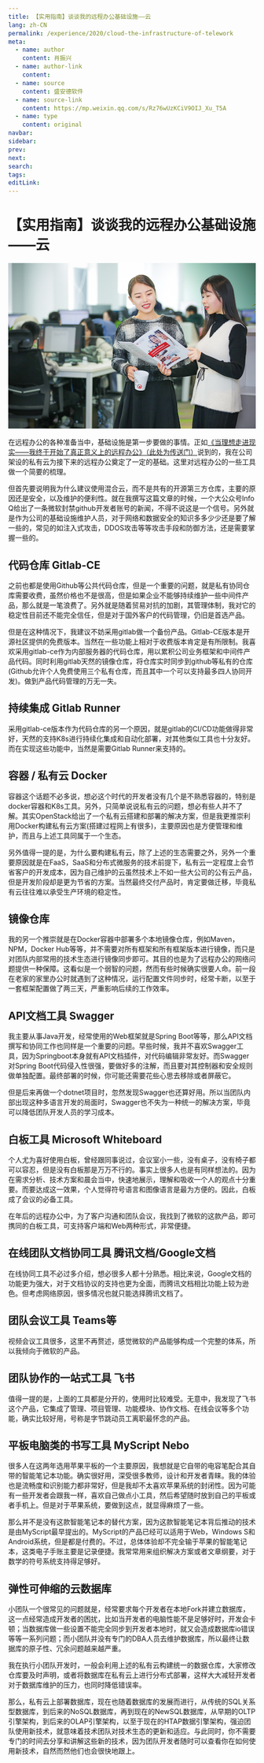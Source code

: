 ```yaml
---
title: 【实用指南】谈谈我的远程办公基础设施——云
lang: zh-CN
permalink: /experience/2020/cloud-the-infrastructure-of-telework
meta:
  - name: author
    content: 肖振兴
  - name: author-link
    content: 
  - name: source
    content: 盛安德软件
  - name: source-link
    content: https://mp.weixin.qq.com/s/Rz76wUzKCiV9OIJ_Xu_T5A
  - name: type
    content: original
navbar:
sidebar:
prev:
next:
search:
tags:
editLink:
---
```

# 【实用指南】谈谈我的远程办公基础设施——云

<copyright :meta="$frontmatter.meta" />

![](./tc.01.02.001/1.png)

在远程办公的各种准备当中，基础设施是第一步要做的事情。正如[《当理想走进现实——我终于开始了真正意义上的远程办公》（此处为传送门）](https://mp.weixin.qq.com/s/CDzddMMxx9OW4-G0mp-FZA)说到的，我在公司架设的私有云为接下来的远程办公奠定了一定的基础。这里对远程办公的一些工具做一个简要的梳理。

但首先要说明我为什么建议使用混合云，而不是共有的开源第三方仓库，主要的原因还是安全，以及维护的便利性。就在我撰写这篇文章的时候，一个大公众号Info Q给出了一条微软封禁github开发者账号的新闻，不得不说这是一个信号。另外就是作为公司的基础设施维护人员，对于网络和数据安全的知识多多少少还是要了解一些的，常见的如注入式攻击，DDOS攻击等等攻击手段和防御方法，还是需要掌握一些的。

## 代码仓库 Gitlab-CE

之前也都是使用Github等公共代码仓库，但是一个重要的问题，就是私有协同仓库需要收费，虽然价格也不是很高，但是如果企业不能够持续维护一些中间件产品，那么就是一笔浪费了。另外就是随着贸易对抗的加剧，其管理体制，我对它的稳定性目前还不能完全信任，但是对于国外客户的代码管理，仍旧是首选产品。

但是在这种情况下，我建议不妨采用gitlab做一个备份产品。Gitlab-CE版本是开源社区提供的免费版本。当然在一些功能上相对于收费版本肯定是有所限制。我喜欢采用gitlab-ce作为内部服务器的代码仓库，用以累积公司业务框架和中间件产品代码。同时利用gitlab天然的镜像仓库，将仓库实时同步到github等私有的仓库(Github允许个人免费使用三个私有仓库，而且其中一个可以支持最多四人协同开发)。做到产品代码管理的万无一失。

## 持续集成 Gitlab Runner

采用gitlab-ce版本作为代码仓库的另一个原因，就是gitlab的CI/CD功能做得非常好，天然的支持K8s进行持续化集成和自动化部署，对其他类似工具也十分友好。而在实现这些功能中，当然是需要Gitlab Runner来支持的。

## 容器 / 私有云 Docker

容器这个话题不必多说，想必这个时代的开发者没有几个是不熟悉容器的，特别是docker容器和K8s工具。另外，只简单说说私有云的问题，想必有些人并不了解。其实OpenStack给出了一个私有云搭建和部署的解决方案，但是我更推崇利用Docker构建私有云方案(搭建过程网上有很多)，主要原因也是方便管理和维护，而且与上述工具同属于一个生态。

另外值得一提的是，为什么要构建私有云，除了上述的生态需要之外，另外一个重要原因就是在FaaS，SaaS和分布式微服务的技术前提下，私有云一定程度上会节省客户的开发成本，因为自己维护的云虽然技术上不如一些大公司的公有云产品，但是开发阶段却是更为节省的方案。当然最终交付产品时，肯定要做迁移，毕竟私有云往往难以承受生产环境的稳定性。

## 镜像仓库

我的另一个推崇就是在Docker容器中部署多个本地镜像仓库，例如Maven，NPM，Docker Hub等等，并不需要对所有框架和所有框架版本进行镜像，而只是对团队内部常用的技术生态进行镜像同步即可。其目的也是为了远程办公的网络问题提供一种保障。这看似是一个弱智的问题，然而有些时候确实很要人命。前一段在老家的家里办公时就遇到了这种情况，运行配置文件同步时，经常卡断，以至于一套框架配置做了两三天，严重影响后续的工作效率。

## API文档工具 Swagger

我主要从事Java开发，经常使用的Web框架就是Spring Boot等等，那么API文档撰写和协同工作也同样是一个重要的问题。早些时候，我并不喜欢Swagger工具，因为Springboot本身就有API文档插件，对代码编辑非常友好。而Swagger对Spring Boot代码侵入性很强，要做好多的注解，而且要对其控制器和安全规则做单独配置。最终部署的时候，你可能还需要花些心思去移除或者屏蔽它。

但是后来再做一个dotnet项目时，忽然发现Swagger也还算好用。所以当团队内部出现这种多语言开发的局面时，Swagger也不失为一种统一的解决方案，毕竟可以降低团队开发人员的学习成本。

## 白板工具 Microsoft Whiteboard

个人尤为喜好使用白板，曾经跟同事说过，会议室小一些，没有桌子，没有椅子都可以容忍，但是没有白板那是万万不行的。事实上很多人也是有同样想法的。因为在需求分析、技术方案和晨会当中，快速地展示，理解和吸收一个人的观点十分重要。而要达成这一效果，个人觉得符号语言和图像语言是最为方便的。因此，白板成了会议的必备工具。

在年后的远程办公中，为了客户沟通和团队会议，我找到了微软的这款产品，即可携同的白板工具，可支持客户端和Web两种形式，非常便捷。

## 在线团队文档协同工具 腾讯文档/Google文档

在线协同工具不必过多介绍，想必很多人都十分熟悉。相比来说，Google文档的功能更为强大，对于文档协议的支持也更为全面，而腾讯文档相比功能上较为逊色。但考虑网络原因，很多情况也就只能选择腾讯文档了。

## 团队会议工具 Teams等

视频会议工具很多，这里不再赘述，感觉微软的产品能够构成一个完整的体系，所以我倾向于微软的产品。

## 团队协作的一站式工具 飞书

值得一提的是，上面的工具都是分开的，使用时比较难受。无意中，我发现了飞书这个产品，它集成了管理、项目管理、功能模块、协作文档、在线会议等多个功能，确实比较好用，号称是字节跳动员工离职最怀念的产品。

## 平板电脑类的书写工具 MyScript Nebo

很多人在这两年选用苹果平板的一个主要原因，我想就是它自带的电容笔配合其自带的智能笔记本功能。确实很好用，深受很多教师，设计和开发者青睐。我的体验也是流畅度和识别能力都非常好，但是我却不太喜欢苹果系统的封闭性。因为可能有一些开发者会跟我一样，喜欢自己做点小工具，然后希望随时放到自己的平板或者手机上。但是对于苹果系统，要做到这点，就显得麻烦了一些。

那么并不是没有这款智能笔记本的替代方案，因为这款智能笔记本背后推动的技术是由MyScript最早提出的。MyScript的产品已经可以适用于Web，Windows S和Android系统，但是都是付费的。不过，总体体验却不完全输于苹果的智能笔记本，这类电子手账主要是记录便捷。我常常用来组织解决方案或者文章纲要，对于数学的符号系统支持得足够好。

## 弹性可伸缩的云数据库

小团队一个很常见的问题就是，经常要求每个开发者在本地Fork并建立数据库，这一点经常造成开发者的困扰，比如当开发者的电脑性能不是足够好时，开发会卡顿；当数据库做一些设置不能完全同步到开发者本地时，就又会造成数据库io错误等等一系列问题；而小团队并没有专门的DBA人员去维护数据库，所以最终让数据库的原子性、冗余问题越来越严重。

我在执行小团队开发时，一般会利用上述的私有云构建统一的数据仓库，大家修改仓库要及时声明，或者将数据库在私有云上进行分布式部署，这样大大减轻开发者对于数据库维护的压力，也同时降低错误率。

那么，私有云上部署数据库，现在也随着数据库的发展而进行，从传统的SQL关系型数据库，到后来的NoSQL数据库，再到现在的NewSQL数据库，从早期的OLTP引擎架构，到后来的OLAP引擎架构，以至于现在的HTAP数据引擎架构，强迫团队使用新技术，就意味着技术团队对技术生态的更新和适应。与此同时，你不需要专门的时间去分享和讲解这些新的技术，因为团队开发者随时可以查看你在如何使用新技术，自然而然他们也会很快地跟上。